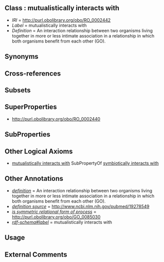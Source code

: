 
## Class : mutualistically interacts with

 * *IRI* = http://purl.obolibrary.org/obo/RO_0002442
 * *Label* = mutualistically interacts with
 * *Definition* = An interaction relationship between two organisms living together in more or less intimate association in a relationship in which both organisms benefit from each other (GO).

## Synonyms


## Cross-references


## Subsets


## SuperProperties

 * <http://purl.obolibrary.org/obo/RO_0002440>

## SubProperties


## Other Logical Axioms

 * [mutualistically interacts with](../../RO/42/RO_0002442.md) SubPropertyOf [symbiotically interacts with](../../RO/40/RO_0002440.md)

## Other Annotations

 * *[definition](../../IAO/15/IAO_0000115.md)* = An interaction relationship between two organisms living together in more or less intimate association in a relationship in which both organisms benefit from each other (GO).
 * *[definition source](../../IAO/19/IAO_0000119.md)* = http://www.ncbi.nlm.nih.gov/pubmed/19278549
 * *[is symmetric relational form of process](../../RO/61/RO_0002561.md)* = http://purl.obolibrary.org/obo/GO_0085030
 * *[rdf-schema#label](../../el/rdf-schema#label.md)* = mutualistically interacts with

## Usage


## External Comments

